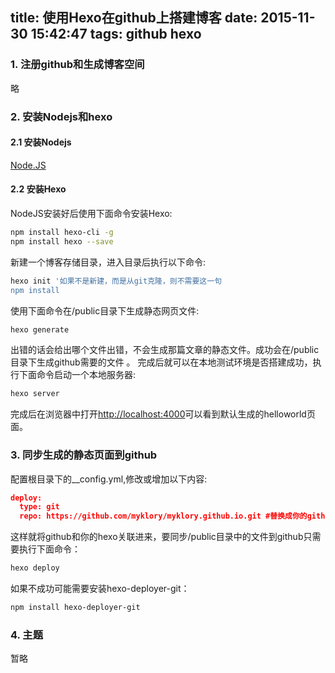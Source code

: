 title: 使用Hexo在github上搭建博客
date: 2015-11-30 15:42:47
tags: github hexo
---
### **1. 注册github和生成博客空间**
略
### **2. 安装Nodejs和hexo**
#### **2.1 安装Nodejs**
[Node.JS](www.nodejs.org)
#### **2.2 安装Hexo**
NodeJS安装好后使用下面命令安装Hexo:
```bash
npm install hexo-cli -g
npm install hexo --save
```
新建一个博客存储目录，进入目录后执行以下命令:
```bash
hexo init '如果不是新建，而是从git克隆，则不需要这一句
npm install
```
使用下面命令在/public目录下生成静态网页文件:
```bash
hexo generate
```
出错的话会给出哪个文件出错，不会生成那篇文章的静态文件。成功会在/public目录下生成github需要的文件 。
完成后就可以在本地测试环境是否搭建成功，执行下面命令启动一个本地服务器:
```bash
hexo server
```
完成后在浏览器中打开[http://localhost:4000](http://localhost:4000)可以看到默认生成的helloworld页面。
### **3. 同步生成的静态页面到github**
配置根目录下的__config.yml,修改或增加以下内容:
```json
deploy:
  type: git
  repo: https://github.com/myklory/myklory.github.io.git #替换成你的github博客地址
```
这样就将github和你的hexo关联进来，要同步/public目录中的文件到github只需要执行下面命令：
```bash
hexo deploy
```
如果不成功可能需要安装hexo-deployer-git：
```bash
npm install hexo-deployer-git
```
### **4. 主题**
暂略

